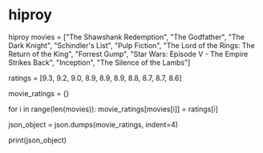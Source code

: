 # hiproy
hiproy
movies = ["The Shawshank Redemption", "The Godfather", "The Dark Knight", "Schindler's List", "Pulp Fiction", "The Lord of the Rings: The Return of the King", "Forrest Gump", "Star Wars: Episode V - The Empire Strikes Back", "Inception", "The Silence of the Lambs"]
 
ratings = [9.3, 9.2, 9.0, 8.9, 8.9, 8.9, 8.8, 8.7, 8.7, 8.6]
 
movie_ratings = {}
 
for i in range(len(movies)):
    movie_ratings[movies[i]] = ratings[i]
 
json_object = json.dumps(movie_ratings, indent=4)
 
print(json_object)
